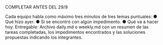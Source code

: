 COMPLETAR ANTES DEL 29/9

Cada equipo habla como máximo tres minutos de tres temas puntuales:
● Qué hizo ayer.
● Si se encontró con algún impedimento.
● Qué va a hacer hoy.
Entregable: Archivo daily.md o weekly.md con un resumen de las tareas completadas,
los impedimentos encontrados y las soluciones propuestas indicando los integrantes.
